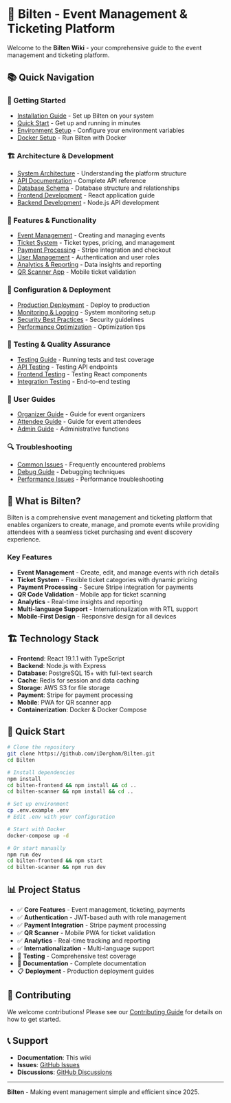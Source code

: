 # 🎫 Bilten - Event Management & Ticketing Platform

Welcome to the **Bilten Wiki** - your comprehensive guide to the event management and ticketing platform.

## 📚 Quick Navigation

### 🚀 Getting Started
- [Installation Guide](Installation-Guide) - Set up Bilten on your system
- [Quick Start](Quick-Start) - Get up and running in minutes
- [Environment Setup](Environment-Setup) - Configure your environment variables
- [Docker Setup](Docker-Setup) - Run Bilten with Docker

### 🏗️ Architecture & Development
- [System Architecture](System-Architecture) - Understanding the platform structure
- [API Documentation](API-Documentation) - Complete API reference
- [Database Schema](Database-Schema) - Database structure and relationships
- [Frontend Development](Frontend-Development) - React application guide
- [Backend Development](Backend-Development) - Node.js API development

### 🎪 Features & Functionality
- [Event Management](Event-Management) - Creating and managing events
- [Ticket System](Ticket-System) - Ticket types, pricing, and management
- [Payment Processing](Payment-Processing) - Stripe integration and checkout
- [User Management](User-Management) - Authentication and user roles
- [Analytics & Reporting](Analytics-Reporting) - Data insights and reporting
- [QR Scanner App](QR-Scanner-App) - Mobile ticket validation

### 🔧 Configuration & Deployment
- [Production Deployment](Production-Deployment) - Deploy to production
- [Monitoring & Logging](Monitoring-Logging) - System monitoring setup
- [Security Best Practices](Security-Best-Practices) - Security guidelines
- [Performance Optimization](Performance-Optimization) - Optimization tips

### 🧪 Testing & Quality Assurance
- [Testing Guide](Testing-Guide) - Running tests and test coverage
- [API Testing](API-Testing) - Testing API endpoints
- [Frontend Testing](Frontend-Testing) - Testing React components
- [Integration Testing](Integration-Testing) - End-to-end testing

### 📖 User Guides
- [Organizer Guide](Organizer-Guide) - Guide for event organizers
- [Attendee Guide](Attendee-Guide) - Guide for event attendees
- [Admin Guide](Admin-Guide) - Administrative functions

### 🔍 Troubleshooting
- [Common Issues](Common-Issues) - Frequently encountered problems
- [Debug Guide](Debug-Guide) - Debugging techniques
- [Performance Issues](Performance-Issues) - Performance troubleshooting

## 🎯 What is Bilten?

Bilten is a comprehensive event management and ticketing platform that enables organizers to create, manage, and promote events while providing attendees with a seamless ticket purchasing and event discovery experience.

### Key Features
- **Event Management** - Create, edit, and manage events with rich details
- **Ticket System** - Flexible ticket categories with dynamic pricing
- **Payment Processing** - Secure Stripe integration for payments
- **QR Code Validation** - Mobile app for ticket scanning
- **Analytics** - Real-time insights and reporting
- **Multi-language Support** - Internationalization with RTL support
- **Mobile-First Design** - Responsive design for all devices

## 🏗️ Technology Stack

- **Frontend**: React 19.1.1 with TypeScript
- **Backend**: Node.js with Express
- **Database**: PostgreSQL 15+ with full-text search
- **Cache**: Redis for session and data caching
- **Storage**: AWS S3 for file storage
- **Payment**: Stripe for payment processing
- **Mobile**: PWA for QR scanner app
- **Containerization**: Docker & Docker Compose

## 🚀 Quick Start

```bash
# Clone the repository
git clone https://github.com/iDorgham/Bilten.git
cd Bilten

# Install dependencies
npm install
cd bilten-frontend && npm install && cd ..
cd bilten-scanner && npm install && cd ..

# Set up environment
cp .env.example .env
# Edit .env with your configuration

# Start with Docker
docker-compose up -d

# Or start manually
npm run dev
cd bilten-frontend && npm start
cd bilten-scanner && npm run dev
```

## 📊 Project Status

- ✅ **Core Features** - Event management, ticketing, payments
- ✅ **Authentication** - JWT-based auth with role management
- ✅ **Payment Integration** - Stripe payment processing
- ✅ **QR Scanner** - Mobile PWA for ticket validation
- ✅ **Analytics** - Real-time tracking and reporting
- ✅ **Internationalization** - Multi-language support
- 🔄 **Testing** - Comprehensive test coverage
- 🔄 **Documentation** - Complete documentation
- 📋 **Deployment** - Production deployment guides

## 🤝 Contributing

We welcome contributions! Please see our [Contributing Guide](Contributing-Guide) for details on how to get started.

## 📞 Support

- **Documentation**: This wiki
- **Issues**: [GitHub Issues](https://github.com/iDorgham/Bilten/issues)
- **Discussions**: [GitHub Discussions](https://github.com/iDorgham/Bilten/discussions)

---

**Bilten** - Making event management simple and efficient since 2025.
